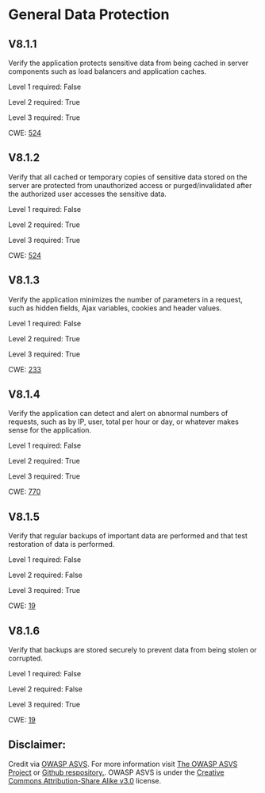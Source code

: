 #  General Data Protection
## V8.1.1
Verify the application protects sensitive data from being cached in server components such as load balancers and application caches.
Level 1 required: False
Level 2 required: True
Level 3 required: True
CWE: [524](https://cwe.mitre.org/data/definitions/524)
## V8.1.2
Verify that all cached or temporary copies of sensitive data stored on the server are protected from unauthorized access or purged/invalidated after the authorized user accesses the sensitive data.
Level 1 required: False
Level 2 required: True
Level 3 required: True
CWE: [524](https://cwe.mitre.org/data/definitions/524)
## V8.1.3
Verify the application minimizes the number of parameters in a request, such as hidden fields, Ajax variables, cookies and header values.
Level 1 required: False
Level 2 required: True
Level 3 required: True
CWE: [233](https://cwe.mitre.org/data/definitions/233)
## V8.1.4
Verify the application can detect and alert on abnormal numbers of requests, such as by IP, user, total per hour or day, or whatever makes sense for the application.
Level 1 required: False
Level 2 required: True
Level 3 required: True
CWE: [770](https://cwe.mitre.org/data/definitions/770)
## V8.1.5
Verify that regular backups of important data are performed and that test restoration of data is performed.
Level 1 required: False
Level 2 required: False
Level 3 required: True
CWE: [19](https://cwe.mitre.org/data/definitions/19)
## V8.1.6
Verify that backups are stored securely to prevent data from being stolen or corrupted.
Level 1 required: False
Level 2 required: False
Level 3 required: True
CWE: [19](https://cwe.mitre.org/data/definitions/19)

## Disclaimer:
Credit via [OWASP ASVS](https://owasp.org/www-project-application-security-verification-standard/). For more information visit [The OWASP ASVS Project](https://owasp.org/www-project-application-security-verification-standard/) or [Github respository.](https://github.com/OWASP/ASVS). OWASP ASVS is under the [Creative Commons Attribution-Share Alike v3.0](https://creativecommons.org/licenses/by-sa/3.0/) license.
